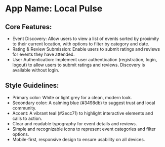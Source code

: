 # **App Name**: Local Pulse

## Core Features:

- Event Discovery: Allow users to view a list of events sorted by proximity to their current location, with options to filter by category and date.
- Rating & Review Submission: Enable users to submit ratings and reviews for events they have attended.
- User Authentication: Implement user authentication (registration, login, logout) to allow users to submit ratings and reviews. Discovery is available without login.

## Style Guidelines:

- Primary color: White or light grey for a clean, modern look.
- Secondary color: A calming blue (#3498db) to suggest trust and local community.
- Accent: A vibrant teal (#2ecc71) to highlight interactive elements and calls to action.
- Clear and readable typography for event details and reviews.
- Simple and recognizable icons to represent event categories and filter options.
- Mobile-first, responsive design to ensure usability on all devices.